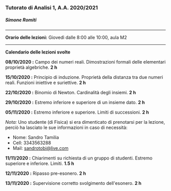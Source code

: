 ### Tutorato di Analisi 1, A.A. 2020/2021
##### Simone Romiti

---

**Orario delle lezioni:**
Giovedì dalle 8:00 alle 10:00, aula M2

---
**Calendario delle lezioni svolte**

**08/10/2020 :**
Campo dei numeri reali.
Dimostrazioni formali delle elementari proprietà algebriche.
**2 h**

**15/10/2020 :**
Principio di induzione.
Proprietà della distanza tra due numeri reali.
Funzioni iniettive e suriettive.
**2 h**

**22/10/2020 :**
Binomio di Newton.
Cardinalità degli insiemi.
**2 h**

**29/10/2020 :**
Estremo inferiore e superiore di un insieme dato.
**2 h**

**05/11/2020 :**
Estremo inferiore e superiore. Limiti di successioni.
**2 h**

_Nota:_ Uno studente (di Fisica) si era dimenticato di prenotarsi per la lezione, perciò ha lasciato le sue informazioni in caso di necessità:
* Nome: Sandro Tamilia 
* Cell: 3343563288 
* Mail: sandrotobi@live.com


**11/11/2020 :**
Chiarimenti su richiesta di un gruppo di studenti.
Estremo superiore e inferiore. Limiti.
**1.5 h**

**12/11/2020 :**
Ripasso pre-esonero.
**2 h**

**13/11/2020 :**
Supervisione corretto svolgimento dell'esonero.
**2 h**


